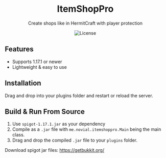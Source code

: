 <div align="center">
    <h1>ItemShopPro</h1>
    <p>Create shops like in HermitCraft with player protection</p>
    <img src="https://img.shields.io/github/license/novialriptide/ItemShopPro" alt="License">
</div>

## Features
 - Supports 1.17.1 or newer
 - Lightweight & easy to use

## Installation
Drag and drop into your plugins folder and 
restart or reload the server.

## Build & Run From Source
1. Use `spigot-1.17.1.jar` as your dependency
2. Compile as a `.jar` file with 
`me.novial.itemshoppro.Main` being the main class.
3. Drag and drop the compiled `.jar` file to your `plugins` folder.

Download spigot jar files: https://getbukkit.org/
